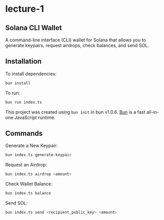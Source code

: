 # lecture-1

## Solana CLI Wallet

A command-line interface (CLI) wallet for Solana that allows you to generate keypairs, request airdrops, check balances, and send SOL.

## Installation

To install dependencies:

```bash
bun install
```

To run:

```bash
bun run index.ts
```

This project was created using `bun init` in bun v1.0.6. [Bun](https://bun.sh) is a fast all-in-one JavaScript runtime.

## Commands

Generate a New Keypair:

```bash
bun index.ts generate-keypair
```

Request an Airdrop:

```bash
bun index.ts airdrop <amount>
```

Check Wallet Balance:

```bash
bun index.ts balance
```

Send SOL:

```bash
bun index.ts send <recipient_public_key> <amount>
```